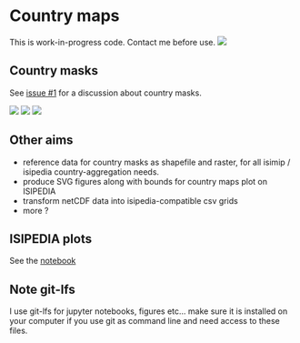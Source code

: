 # Country maps

This is work-in-progress code. Contact me before use.
<img src=map.svg>


Country masks
-------------
See [issue #1](https://github.com/ISI-MIP/countrymaps/issues/1) for a discussion about country masks.  

<img src=country_data/AFG/country.svg>
<img src=country_data/FRA/country.svg>
<img src=country_data/SDN/country.svg>


Other aims
----------
- reference data for country masks as shapefile and raster, for all isimip / isipedia country-aggregation needs.
- produce SVG figures along with bounds for country maps plot on ISIPEDIA
- transform netCDF data into isipedia-compatible csv grids
- more ?

ISIPEDIA plots
--------------
See the [notebook](https://nbviewer.jupyter.org/urls/media.githubusercontent.com/media/ISI-MIP/countrymaps/master/maps.ipynb)

Note git-lfs
------------
I use git-lfs for jupyter notebooks, figures etc... make sure it is installed on your computer if you use git as command line and need access to these files.
